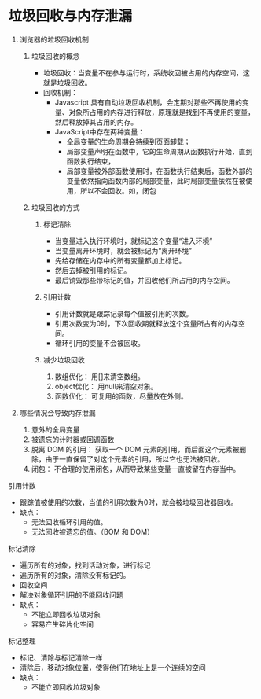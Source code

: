 # 垃圾回收与内存泄漏

1. 浏览器的垃圾回收机制
    1. 垃圾回收的概念
        - 垃圾回收：当变量不在参与运行时，系统收回被占用的内存空间，这就是垃圾回收。
        - 回收机制：
            - Javascript 具有自动垃圾回收机制，会定期对那些不再使用的变量、对象所占用的内存进行释放，原理就是找到不再使用的变量，然后释放掉其占用的内存。
            - JavaScript中存在两种变量：
                - 全局变量的生命周期会持续到页面卸载；
                - 局部变量声明在函数中，它的生命周期从函数执行开始，直到函数执行结束，
                - 局部变量被外部函数使用时，在函数执行结束后，函数外部的变量依然指向函数内部的局部变量，此时局部变量依然在被使用，所以不会回收。如，闭包

    2. 垃圾回收的方式
        1. 标记清除
            - 当变量进入执行环境时，就标记这个变量“进入环境”
            - 当变量离开环境时，就会被标记为“离开环境”
            - 先给存储在内存中的所有变量都加上标记。
            - 然后去掉被引用的标记。
            - 最后销毁那些带标记的值，并回收他们所占用的内存空间。

        2. 引用计数
            - 引用计数就是跟踪记录每个值被引用的次数。
            - 引用次数变为0时，下次回收期就释放这个变量所占有的内存空间。
            - 循环引用的变量不会被回收。

        3. 减少垃圾回收
            1. 数组优化： 用[]来清空数组。
            2. object优化： 用null来清空对象。
            3. 函数优化： 可复用的函数，尽量放在外侧。

2. 哪些情况会导致内存泄漏
     1. 意外的全局变量
     2. 被遗忘的计时器或回调函数
     3. 脱离 DOM 的引用： 获取一个 DOM 元素的引用，而后面这个元素被删除，由于一直保留了对这个元素的引用，所以它也无法被回收。
     4. 闭包： 不合理的使用闭包，从而导致某些变量一直被留在内存当中。

引用计数

- 跟踪值被使用的次数，当值的引用次数为0时，就会被垃圾回收器回收。
- 缺点：
    - 无法回收循环引用的值。
    - 无法回收被遗忘的值。（BOM 和 DOM）

标记清除

- 遍历所有的对象，找到活动对象，进行标记
- 遍历所有的对象，清除没有标记的。
- 回收空间
- 解决对象循环引用的不能回收问题
- 缺点：
    - 不能立即回收垃圾对象
    - 容易产生碎片化空间

标记整理

- 标记、清除与标记清除一样
- 清除后，移动对象位置，使得他们在地址上是一个连续的空间
- 缺点：
    - 不能立即回收垃圾对象